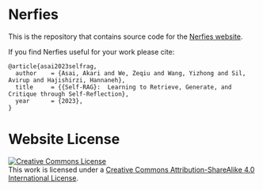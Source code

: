 # Nerfies

This is the repository that contains source code for the [Nerfies website](https://selfrag.github.io).

If you find Nerfies useful for your work please cite:
```
@article{asai2023selfrag,
  author    = {Asai, Akari and We, Zeqiu and Wang, Yizhong and Sil, Avirup and Hajishirzi, Hannaneh},
  title     = {{Self-RAG}:  Learning to Retrieve, Generate, and Critique through Self-Reflection},
  year      = {2023},
}
```

# Website License
<a rel="license" href="http://creativecommons.org/licenses/by-sa/4.0/"><img alt="Creative Commons License" style="border-width:0" src="https://i.creativecommons.org/l/by-sa/4.0/88x31.png" /></a><br />This work is licensed under a <a rel="license" href="http://creativecommons.org/licenses/by-sa/4.0/">Creative Commons Attribution-ShareAlike 4.0 International License</a>.

